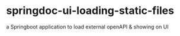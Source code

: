 # springdoc-ui-loading-static-files
a Springboot application to load external openAPI &amp; showing on UI
